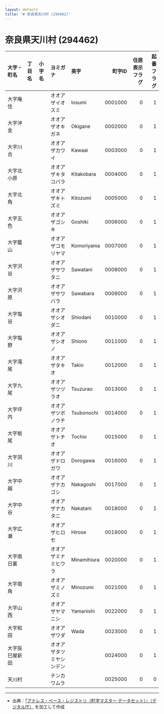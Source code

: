 ```yaml
---
layout: default
title: "# 奈良県天川村 (294462)"
---
```


# 奈良県天川村 (294462)

| 大字・町名 | 丁目名 | 小字名 | ヨミガナ | 英字 | 町字ID | 住居表示フラグ | 起番フラグ |
|:--------|:------|:------|:-----------------|:---------------------|--------:|----------:|--------:|
| 大字庵住 |  |  | オオアザイオスミ | Iosumi | 0001000 | 0 | 1 |
| 大字沖金 |  |  | オオアザオキガネ | Okigane | 0002000 | 0 | 1 |
| 大字川合 |  |  | オオアザカワイ | Kawaai | 0003000 | 0 | 1 |
| 大字北小原 |  |  | オオアザキタコバラ | Kitakobara | 0004000 | 0 | 1 |
| 大字北角 |  |  | オオアザキトズミ | Kitozumi | 0005000 | 0 | 1 |
| 大字五色 |  |  | オオアザゴシキ | Goshiki | 0006000 | 0 | 1 |
| 大字籠山 |  |  | オオアザコモリヤマ | Komoriyama | 0007000 | 0 | 1 |
| 大字沢谷 |  |  | オオアザサワタニ | Sawatani | 0008000 | 0 | 1 |
| 大字沢原 |  |  | オオアザサワバラ | Sawabara | 0009000 | 0 | 1 |
| 大字塩谷 |  |  | オオアザシオダニ | Shiodani | 0010000 | 0 | 1 |
| 大字塩野 |  |  | オオアザシオノ | Shiono | 0011000 | 0 | 1 |
| 大字滝尾 |  |  | オオアザタキオ | Takio | 0012000 | 0 | 1 |
| 大字九尾 |  |  | オオアザツヅラオ | Tsuzurao | 0013000 | 0 | 1 |
| 大字坪内 |  |  | オオアザツボノウチ | Tsubonochi | 0014000 | 0 | 1 |
| 大字栃尾 |  |  | オオアザトチオ | Tochio | 0015000 | 0 | 1 |
| 大字洞川 |  |  | オオアザドロガワ | Dorogawa | 0016000 | 0 | 1 |
| 大字中越 |  |  | オオアザナカゴシ | Nakagoshi | 0017000 | 0 | 1 |
| 大字中谷 |  |  | オオアザナカタニ | Nakatani | 0018000 | 0 | 1 |
| 大字広瀬 |  |  | オオアザヒロセ | Hirose | 0019000 | 0 | 1 |
| 大字南日裏 |  |  | オオアザミナミヒウラ | Minamihiura | 0020000 | 0 | 1 |
| 大字南角 |  |  | オオアザミノズミ | Minozumi | 0021000 | 0 | 1 |
| 大字山西 |  |  | オオアザヤマニシ | Yamanishi | 0022000 | 0 | 1 |
| 大字和田 |  |  | オオアザワダ | Wada | 0023000 | 0 | 1 |
| 大字辰巳屋新田 |  |  | オオアザタツミヤシンデン |  | 0024000 | 0 | 1 |
| 天川村 |  |  | テンカワムラ |  | 0025000 | 0 | 0 |

---

- 出典：[「アドレス・ベース・レジストリ（町字マスター データセット）』（デジタル庁）](https://www.digital.go.jp/policies/base_registry_address/) を加工して作成
